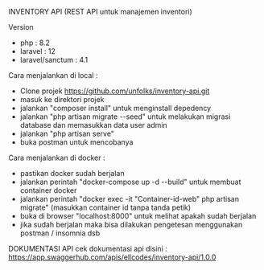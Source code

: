 INVENTORY API
(REST API untuk manajemen inventori)

Version
- php : 8.2
- laravel : 12
- laravel/sanctum : 4.1

Cara menjalankan di local :
- Clone projek https://github.com/unfolks/inventory-api.git
- masuk ke direktori projek
- jalankan "composer install" untuk menginstall depedency
- jalankan "php artisan migrate --seed" untuk melakukan migrasi database dan memasukkan data user admin
- jalankan "php artisan serve"
- buka postman untuk mencobanya

Cara menjalankan di docker :
- pastikan docker sudah berjalan
- jalankan perintah "docker-compose up -d --build" untuk membuat container docker
- jalankan perintah "docker exec -it "Container-id-web" php artisan migrate" (masukkan container id tanpa tanda petik)
- buka di browser "localhost:8000" untuk melihat apakah sudah berjalan
- jika sudah berjalan maka bisa dilakukan pengetesan menggunakan postman / insomnia dsb

DOKUMENTASI API
cek dokumentasi api disini :
https://app.swaggerhub.com/apis/ellcodes/inventory-api/1.0.0
